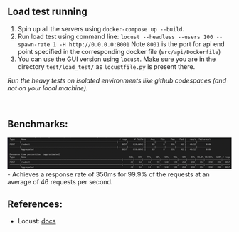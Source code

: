 ## Load test running
1. Spin up all the servers using `docker-compose up --build`.
2. Run load test using command line: `locust --headless --users 100 --spawn-rate 1 -H http://0.0.0.0:8001` Note `8001` is the port for api end point specified in the corresponding docker file (`src/api/Dockerfile`)
3. You can use the GUI version using `locust`. Make sure you are in the directory `test/load_test/` as `locustfile.py` is present there.

*Run the heavy tests on isolated environments like github codespaces (and not on your local machine).*

<br>

## Benchmarks:
<img width="1257" alt="image" src="../../essentials/locust.png">
- Achieves a response rate of 350ms for 99.9% of the requests at an average of 46 requests per second.
         

<br>          

## References:        

- Locust: [docs](https://docs.locust.io/en/stable/what-is-locust.html)        
